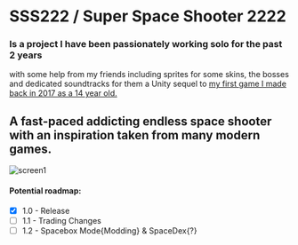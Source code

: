 # SSS222 / Super Space Shooter 2222
### Is a project I have been passionately working solo for the past 2 years
with some help from my friends including sprites for some skins, the bosses and dedicated soundtracks for them a Unity sequel to [my first game I made back in 2017 as a 14 year old.](https://github.com/HyperGamesDev/sss77)
## A fast-paced addicting endless space shooter with an inspiration taken from many modern games.

![screen1](https://i.imgur.com/hyziC7f.png)


#### Potential roadmap:
- [x] 1.0 - Release
- [ ] 1.1 - Trading Changes
- [ ] 1.2 - Spacebox Mode{Modding} & SpaceDex{?}